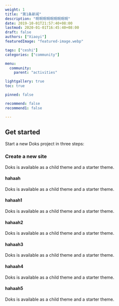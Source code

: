 ```yaml
---
weight: 1
title: "第1条新闻"
description: "啊啊啊啊啊啊啊啊啊"
date: 2019-10-01T21:57:40+08:00
lastmod: 2020-01-01T16:45:40+08:00
draft: false
authors: ["Xiaoyi"]
featuredImage: "featured-image.webp"

tags: ["ceshi"]
categories: ["community"]

menu: 
  community:
    parent: "activities"

lightgallery: true
toc: true

pinned: false

recommend: false
recommend1: false

---
```

## Get started

Start a new Doks project in three steps:

### Create a new site

Doks is available as a child theme and a starter theme.

#### hahaah

Doks is available as a child theme and a starter theme.

#### hahaah1

Doks is available as a child theme and a starter theme.

#### hahaah2

Doks is available as a child theme and a starter theme.

#### hahaah3

Doks is available as a child theme and a starter theme.

#### hahaah4

Doks is available as a child theme and a starter theme.

#### hahaah5

Doks is available as a child theme and a starter theme.